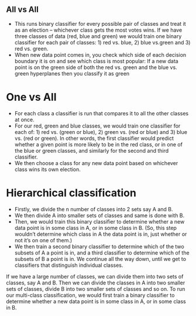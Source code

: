 ## All vs All
* This runs binary classifier for every possible pair of classes and treat it as an election – whichever class gets the most votes wins. If we have three classes of data (red, blue and green) we would train one binary classifier for each pair of classes: 1) red vs. blue, 2) blue vs.green and 3) red vs. green.
* When new data point comes in, you check which side of each decision boundary it is on and see which class is most popular: If a new data point is on the green side of both the red vs. green and the blue vs. green hyperplanes then you classify it as green

# One vs All
* For each class a classifier is run that compares it to all the other classes at once. 
* For our red, green and blue classes, we would train one classifier for each of: 1) red vs. (green or blue), 2) green vs. (red or blue) and 3) blue vs. (red or green). In other words, the first classifier would predict whether a given point is more likely to be in the red class, or in one of the blue or green classes, and similarly for the second and third classifier. 
* We then choose a class for any new data point based on whichever class wins its own election. 

# Hierarchical classification
*  Firstly, we divide the n number of classes into 2 sets say A and B. 
* We then divide A into smaller sets of classes and same is done with B. 
* Then, we would train this binary classifier to determine whether a new data point is in some class in A, or in some class in B. (So, this step wouldn’t determine which class in A the data point is in, just whether or not it’s on one of them.) 
* We then train a second binary classifier to determine which of the two subsets of A a point is in, and a third classifier to determine which of the subsets of B a point is in. We continue all the way down, until we get to classifiers that distinguish individual classes. 



If we have a large number of classes, we can divide them into two sets of classes, say A and B. Then we can divide the classes in A into two smaller sets of classes, divide B into two smaller sets of classes and so on. To run our multi-class classification, we would first train a binary classifier to determine whether a new data point is in some class in A, or in some class in B. 

